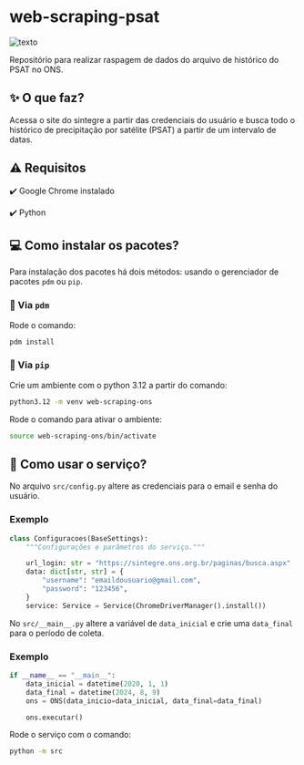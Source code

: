 # web-scraping-psat

![texto](https://img.shields.io/static/v1?label=Python&message=3.12&color=green&style=flat-square "linguagem")

Repositório para realizar raspagem de dados do arquivo de histórico do PSAT no ONS.

## :sparkles: O que faz?

Acessa o site do sintegre a partir das credenciais do usuário e busca todo o histórico de precipitação por satélite (PSAT) a partir de um intervalo de datas.

## :warning: Requisitos

:heavy_check_mark: Google Chrome instalado

:heavy_check_mark: Python

## :computer: Como instalar os pacotes?

Para instalação dos pacotes há dois métodos: usando o gerenciador de pacotes ``pdm`` ou ``pip``.

### :scroll: Via ``pdm``

Rode o comando:

```bash 
pdm install
```

### :pencil: Via ``pip``

Crie um ambiente com o python 3.12 a partir do comando:

```bash 
python3.12 -m venv web-scraping-ons
```

Rode o comando para ativar o ambiente:

```bash 
source web-scraping-ons/bin/activate
```

## :rocket: Como usar o serviço?

No arquivo ``src/config.py`` altere as credenciais para o email e senha do usuário.

### Exemplo

```python
class Configuracoes(BaseSettings):
    """Configurações e parâmetros do serviço."""

    url_login: str = "https://sintegre.ons.org.br/paginas/busca.aspx"
    data: dict[str, str] = {
        "username": "emaildousuario@gmail.com",
        "password": "123456",
    }
    service: Service = Service(ChromeDriverManager().install())
```

No ``src/__main__.py`` altere a variável de ``data_inicial`` e crie uma ``data_final`` para o período de coleta.

### Exemplo

```python
if __name__ == "__main__":
    data_inicial = datetime(2020, 1, 1)
    data_final = datetime(2024, 8, 9)
    ons = ONS(data_inicio=data_inicial, data_final=data_final)

    ons.executar()
```

Rode o serviço com o comando:

```bash
python -m src
```
